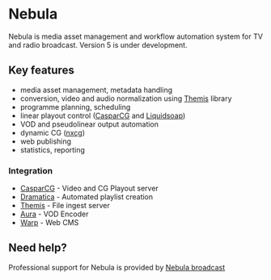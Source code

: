 Nebula
======

Nebula is media asset management and workflow automation system for TV and radio broadcast. Version 5 is under development.

Key features
------------

 - media asset management, metadata handling
 - conversion, video and audio normalization using [Themis](https://github.com/martastain/themis) library
 - programme planning, scheduling
 - linear playout control ([CasparCG](http://www.casparcg.com) and [Liquidsoap](http://liquidsoap.fm))
 - VOD and pseudolinear output automation
 - dynamic CG ([nxcg](https://github.com/martastain/nxcg))
 - web publishing
 - statistics, reporting

### Integration

 - [CasparCG](http://casparcg.com) - Video and CG Playout server
 - [Dramatica](https://github.com/martastain/dramatica) - Automated playlist creation
 - [Themis](https://github.com/martastain/themis) - File ingest server
 - [Aura](https://github.com/martastain/aura) - VOD Encoder
 - [Warp](http://weebo.cz) - Web CMS

Need help?
----------

Professional support for Nebula is provided by [Nebula broadcast](http://nebulabroadcast.com)

